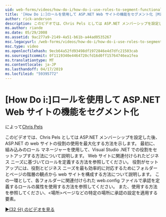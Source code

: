 ```yaml
---
uid: web-forms/videos/how-do-i/how-do-i-use-roles-to-segment-functionality-in-an-aspnet-web-site
title: '[How Do i:]ロールを使用して ASP.NET Web サイトの機能をセグメント化 |Microsoft Docs'
author: rick-anderson
description: このビデオでは、Chris Pels としては ASP.NET メンバーシップを設定した後、ASP.NET の web サイトの役割の使用を最大化する方法を示します。 まず、rol をセットアップする方法を学習します.
ms.author: riande
ms.date: 05/29/2008
ms.assetid: 9ac277a9-2149-4a51-b61b-a44ad0535267
msc.legacyurl: /web-forms/videos/how-do-i/how-do-i-use-roles-to-segment-functionality-in-an-aspnet-web-site
msc.type: video
ms.openlocfilehash: 9ecb64a52fd93498df1972846e4d7dfc21503cab
ms.sourcegitcommit: 0f1119340e4464720cfd16d0ff15764746ea1fea
ms.translationtype: MT
ms.contentlocale: ja-JP
ms.lasthandoff: 04/17/2019
ms.locfileid: "59395772"
---
```

# <a name="how-do-i-use-roles-to-segment-functionality-in-an-aspnet-web-site"></a>[How Do i:]ロールを使用して ASP.NET Web サイトの機能をセグメント化

によって[Chris Pels](https://twitter.com/chrispels)

このビデオでは、Chris Pels としては ASP.NET メンバーシップを設定した後、ASP.NET の web サイトの役割の使用を最大化する方法を示します。 最初に、組み込みのロール マネージャーを使用して、Visual Studio .NET での役割をセットアップする方法について説明します。 Web サイトに関連付けられたビジネス ニーズに基づいてロールを定義する方法を参照してください。 役割がセットアップには、役割とビジネス ニーズを最も効率的に対応するためにフォルダーとページの階層の観点から web サイトを構成する方法について説明します。 この一環として、各フォルダーに関連付けられた web.config ファイルで承認を定義するロールの属性を使用する方法を参照してください。 また、使用する方法を参照してください、&lt;場所&gt;ページなどの特定の場所に承認の設定を適用する要素。

[&#9654;(32 分) のビデオを見る](https://channel9.msdn.com/Blogs/ASP-NET-Site-Videos/how-do-i-use-roles-to-segment-functionality-in-an-aspnet-web-site)

